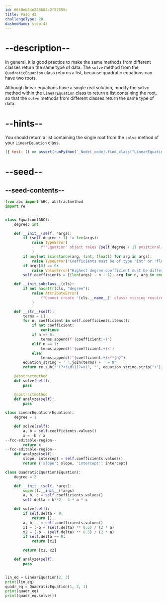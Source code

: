 ```yaml
---
id: 6650eb84e248684c2f57555c
title: Paso 43
challengeType: 20
dashedName: step-43
---
```


# --description--

In general, it is good practice to make the same methods from different classes return the same type of data. The `solve` method from the `QuadraticEquation` class returns a list, because quadratic equations can have two roots.

Although linear equations have a single real solution, modify the `solve` method within the `LinearEquation` class to return a list containing the root, so that the `solve` methods from different classes return the same type of data.

# --hints--

You should return a list containing the single root from the `solve` method of your `LinearEquation` class.

```js
({ test: () => assert(runPython(`_Node(_code).find_class("LinearEquation").find_function("solve").has_return("[x]")`)) })
```

# --seed--

## --seed-contents--

```py
from abc import ABC, abstractmethod
import re


class Equation(ABC):
    degree: int

    def __init__(self, *args):
        if (self.degree + 1) != len(args):
            raise TypeError(
                f"'Equation' object takes {self.degree + 1} positional arguments but {len(args)} were given"
            )
        if any(not isinstance(arg, (int, float)) for arg in args):
            raise TypeError("Coefficients must be of type 'int' or 'float'")
        if args[0] == 0:
            raise ValueError("Highest degree coefficient must be different from zero")
        self.coefficients = {(len(args) - n - 1): arg for n, arg in enumerate(args)}

    def __init_subclass__(cls):
        if not hasattr(cls, "degree"):
            raise AttributeError(
                f"Cannot create '{cls.__name__}' class: missing required attribute 'degree'"
            )

    def __str__(self):
        terms = []
        for n, coefficient in self.coefficients.items():
            if not coefficient:
                continue
            if n == 0:
                terms.append(f'{coefficient:+}')
            elif n == 1:
                terms.append(f'{coefficient:+}x')
            else:
                terms.append(f"{coefficient:+}x**{n}")
        equation_string = ' '.join(terms) + ' = 0'
        return re.sub(r"(?<!\d)1(?=x)", "", equation_string.strip("+"))        

    @abstractmethod
    def solve(self):
        pass

    @abstractmethod
    def analyze(self):
        pass

class LinearEquation(Equation):
    degree = 1

    def solve(self):
        a, b = self.coefficients.values()
        x = -b / a
--fcc-editable-region--
        return x
--fcc-editable-region--
    def analyze(self):
        slope, intercept = self.coefficients.values()
        return {'slope': slope, 'intercept': intercept}

class QuadraticEquation(Equation):
    degree = 2

    def __init__(self, *args):
        super().__init__(*args)
        a, b, c = self.coefficients.values()
        self.delta = b**2 - 4 * a * c

    def solve(self):
        if self.delta < 0:
            return []
        a, b, _ = self.coefficients.values()
        x1 = (-b + (self.delta) ** 0.5) / (2 * a)
        x2 = (-b - (self.delta) ** 0.5) / (2 * a)
        if self.delta == 0:
            return [x1]

        return [x1, x2]

    def analyze(self):
        pass


lin_eq = LinearEquation(2, 3)
print(lin_eq)
quadr_eq = QuadraticEquation(1, 2, 1)
print(quadr_eq)
print(quadr_eq.solve())

```
